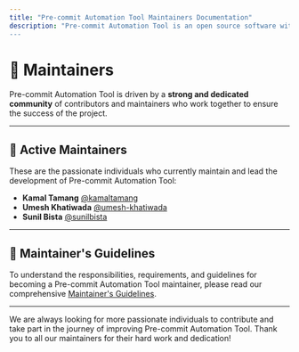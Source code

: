 ```yaml
---
title: "Pre-commit Automation Tool Maintainers Documentation"
description: "Pre-commit Automation Tool is an open source software with a thriving community of contributors and maintainers.
---
```


# 🌟 Maintainers

Pre-commit Automation Tool is driven by a **strong and dedicated community** of contributors and maintainers who work together to ensure the success of the project.

---

## 👥 Active Maintainers

These are the passionate individuals who currently maintain and lead the development of Pre-commit Automation Tool:

- **Kamal Tamang** [@kamaltamang](https://github.com/enzokamal/)
- **Umesh Khatiwada** [@umesh-khatiwada](https://github.com/umesh-khatiwada/)
- **Sunil Bista** [@sunilbista](https://github.com/sunilbista)

---



## 📜 Maintainer's Guidelines

To understand the responsibilities, requirements, and guidelines for becoming a Pre-commit Automation Tool maintainer, please read our comprehensive [Maintainer's Guidelines](maintainers-guidelines.md).

---

We are always looking for more passionate individuals to contribute and take part in the journey of improving Pre-commit Automation Tool. Thank you to all our maintainers for their hard work and dedication!
